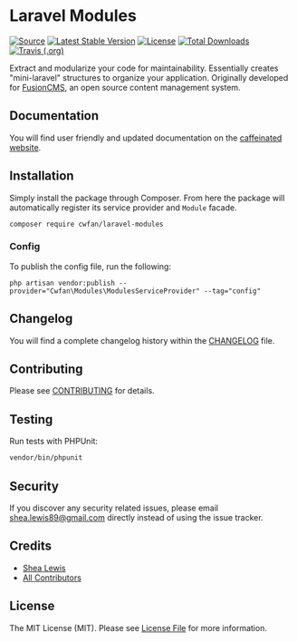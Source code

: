 # Laravel Modules
[![Source](https://img.shields.io/badge/source-caffeinated/modules-blue.svg?style=flat-square)](https://github.com/caffeinated/modules)
[![Latest Stable Version](https://poser.pugx.org/caffeinated/modules/v/stable?format=flat-square)](https://packagist.org/packages/caffeinated/modules)
[![License](https://img.shields.io/badge/license-MIT-brightgreen.svg?style=flat-square)](https://tldrlegal.com/license/mit-license)
[![Total Downloads](https://img.shields.io/packagist/dt/caffeinated/modules.svg?style=flat-square)](https://packagist.org/packages/caffeinated/modules)
[![Travis (.org)](https://img.shields.io/travis/caffeinated/modules.svg?style=flat-square)](https://travis-ci.org/caffeinated/modules)

Extract and modularize your code for maintainability. Essentially creates "mini-laravel" structures to organize your application. Originally developed for [FusionCMS](https://github.com/fusioncms/fusioncms), an open source content management system.

## Documentation
You will find user friendly and updated documentation on the [caffeinated website](https://caffeinatedpackages.com/guide/packages/modules.html).

## Installation
Simply install the package through Composer. From here the package will automatically register its service provider and `Module` facade.

```
composer require cwfan/laravel-modules
```

### Config
To publish the config file, run the following:

```
php artisan vendor:publish --provider="Cwfan\Modules\ModulesServiceProvider" --tag="config"
```

## Changelog
You will find a complete changelog history within the [CHANGELOG](CHANGELOG.md) file.

## Contributing
Please see [CONTRIBUTING](CONTRIBUTING.md) for details.

## Testing
Run tests with PHPUnit:

```bash
vendor/bin/phpunit
```

## Security
If you discover any security related issues, please email shea.lewis89@gmail.com directly instead of using the issue tracker.

## Credits
- [Shea Lewis](https://github.com/kaidesu)
- [All Contributors](../../contributors)

## License
The MIT License (MIT). Please see [License File](LICENSE.md) for more information.
